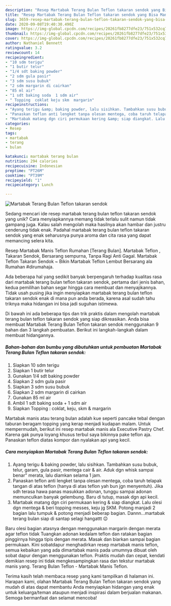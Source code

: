 ```yaml
---
description: "Resep Martabak Terang Bulan Teflon takaran sendok yang Bisa Manjain Lidah"
title: "Resep Martabak Terang Bulan Teflon takaran sendok yang Bisa Manjain Lidah"
slug: 3659-resep-martabak-terang-bulan-teflon-takaran-sendok-yang-bisa-manjain-lidah
date: 2020-09-08T19:40:30.490Z
image: https://img-global.cpcdn.com/recipes/20261fb8277dfe23/751x532cq70/martabak-terang-bulan-teflon-takaran-sendok-foto-resep-utama.jpg
thumbnail: https://img-global.cpcdn.com/recipes/20261fb8277dfe23/751x532cq70/martabak-terang-bulan-teflon-takaran-sendok-foto-resep-utama.jpg
cover: https://img-global.cpcdn.com/recipes/20261fb8277dfe23/751x532cq70/martabak-terang-bulan-teflon-takaran-sendok-foto-resep-utama.jpg
author: Nathaniel Bennett
ratingvalue: 3.2
reviewcount: 14
recipeingredient:
- "10 sdm terigu"
- "1 butir telur"
- "1/4 sdt baking powder"
- "2 sdm gula pasir"
- "3 sdm susu bubuk"
- "2 sdm margarin di cairkan"
- "85 ml air"
- "1 sdt baking soda  1 sdm air"
- " Topping  coklat keju skm  margarin"
recipeinstructions:
- "Ayang terigu &amp; baking powder, lalu sisihkan. Tambahkan susu bubuk, telur, garam, gula pasir, mentega cair &amp; air. Aduk dgn whisk sampai benar&#34; merata, lalu diamkan selama 1 jam."
- "Panaskan teflon anti lengket tanpa olesan mentega, coba taruh telapak tangan di atas teflon (hanya di atas teflon yah bun jgn menyentuh). Jika sdh terasa hawa panas masukkan adonan, tunggu sampai adonan memunculkan banyak gelembung. Baru di tutup, masak dgn api kecil."
- "Martabak matang dgn ciri permukaan kering &amp; siap diangkat. Lalu olesi dgn mentega &amp; beri topping messes, keju jg SKM. Potong manjadi 2 bagian lalu tumpuk &amp; potong menjadi beberap bagian. Dannn...martabak terang bulan siap di santap selagi hangattt 😉"
categories:
- Resep
tags:
- martabak
- terang
- bulan

katakunci: martabak terang bulan 
nutrition: 294 calories
recipecuisine: Indonesian
preptime: "PT26M"
cooktime: "PT39M"
recipeyield: "1"
recipecategory: Lunch

---
```



![Martabak Terang Bulan Teflon takaran sendok](https://img-global.cpcdn.com/recipes/20261fb8277dfe23/751x532cq70/martabak-terang-bulan-teflon-takaran-sendok-foto-resep-utama.jpg)

Sedang mencari ide resep martabak terang bulan teflon takaran sendok yang unik? Cara menyiapkannya memang tidak terlalu sulit namun tidak gampang juga. Kalau salah mengolah maka hasilnya akan hambar dan justru cenderung tidak enak. Padahal martabak terang bulan teflon takaran sendok yang enak seharusnya punya aroma dan cita rasa yang dapat memancing selera kita.

Resep Martabak Manis Teflon Rumahan [Terang Bulan]. Martabak Teflon , Takaran Sendok, Bersarang sempurna, Tanpa Ragi Anti Gagal. Martabak Teflon Takaran Sendok ~ Bikin Martabak Teflon Lembut Bersarang ala Rumahan #dirumahaja.

Ada beberapa hal yang sedikit banyak berpengaruh terhadap kualitas rasa dari martabak terang bulan teflon takaran sendok, pertama dari jenis bahan, kedua pemilihan bahan segar hingga cara membuat dan menyajikannya. Tidak usah pusing jika ingin menyiapkan martabak terang bulan teflon takaran sendok enak di mana pun anda berada, karena asal sudah tahu triknya maka hidangan ini bisa jadi suguhan istimewa.


Di bawah ini ada beberapa tips dan trik praktis dalam mengolah martabak terang bulan teflon takaran sendok yang siap dikreasikan. Anda bisa membuat Martabak Terang Bulan Teflon takaran sendok menggunakan 9 bahan dan 3 langkah pembuatan. Berikut ini langkah-langkah dalam membuat hidangannya.

<!--inarticleads1-->

##### Bahan-bahan dan bumbu yang dibutuhkan untuk pembuatan Martabak Terang Bulan Teflon takaran sendok:

1. Siapkan 10 sdm terigu
1. Siapkan 1 butir telur
1. Gunakan 1/4 sdt baking powder
1. Siapkan 2 sdm gula pasir
1. Siapkan 3 sdm susu bubuk
1. Siapkan 2 sdm margarin di cairkan
1. Gunakan 85 ml air
1. Ambil 1 sdt baking soda + 1 sdm air
1. Siapkan  Topping : coklat, keju, skm &amp; margarin


Martabak manis atau terang bulan adalah kue seperti pancake tebal dengan taburan beragam topping yang kerap menjadi kudapan malam. Untuk mempermudah, berikut ini resep martabak manis ala Executive Pastry Chef. Karena gak punya loyang khusus terbul saya bikinnya pake teflon aja. Panaskan teflon diatas kompor dan nyalakan api yang kecil. 

<!--inarticleads2-->

##### Cara menyiapkan Martabak Terang Bulan Teflon takaran sendok:

1. Ayang terigu &amp; baking powder, lalu sisihkan. Tambahkan susu bubuk, telur, garam, gula pasir, mentega cair &amp; air. Aduk dgn whisk sampai benar&#34; merata, lalu diamkan selama 1 jam.
1. Panaskan teflon anti lengket tanpa olesan mentega, coba taruh telapak tangan di atas teflon (hanya di atas teflon yah bun jgn menyentuh). Jika sdh terasa hawa panas masukkan adonan, tunggu sampai adonan memunculkan banyak gelembung. Baru di tutup, masak dgn api kecil.
1. Martabak matang dgn ciri permukaan kering &amp; siap diangkat. Lalu olesi dgn mentega &amp; beri topping messes, keju jg SKM. Potong manjadi 2 bagian lalu tumpuk &amp; potong menjadi beberap bagian. Dannn...martabak terang bulan siap di santap selagi hangattt 😉


Baru olesi bagian atasnya dengan menggunakan margarin dengan merata agar teflon tidak Tuangkan adonan kedalam teflon dan ratakan bagian pinggirnya hingga tipis dengan merata. Masak dan biarkan sampai bagian permukaan. Kini sobatdapur menghadirkan resep martabak manis teflon, semua kebaikan yang ada dimartabak manis pada umumnya dibuat oleh sobat dapur dengan menggunakan teflon. Praktis mudah dan cepat, kendati demikian resep ini tidak mengkesampingkan rasa dan tekstur martabak manis yang. Terang Bulan Teflon - Martabak Manis Teflon. 

Terima kasih telah membaca resep yang kami tampilkan di halaman ini. Harapan kami, olahan Martabak Terang Bulan Teflon takaran sendok yang mudah di atas dapat membantu Anda menyiapkan hidangan yang enak untuk keluarga/teman ataupun menjadi inspirasi dalam berjualan makanan. Semoga bermanfaat dan selamat mencoba!
